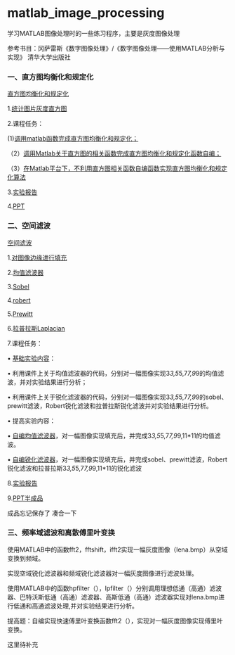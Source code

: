 # matlab_image_processing

学习MATLAB图像处理时的一些练习程序，主要是灰度图像处理

参考书目：冈萨雷斯《数字图像处理》/《数字图像处理——使用MATLAB分析与实现》 清华大学出版社

### 一、直方图均衡化和规定化

[直方图均衡化和规定化](https://github.com/EugeneMax6/matlab_image_processing/tree/main/histogram)

1.[统计图片灰度直方图](https://github.com/EugeneMax6/matlab_image_processing/blob/main/histogram/Hist.m)

2.课程任务：

(1)[调用matlab函数完成直方图均衡化和规定化；](https://github.com/EugeneMax6/matlab_image_processing/blob/main/histogram/untitled1.m)

（2）[调用Matlab关于直方图的相关函数完成直方图均衡化和规定化函数自编；](https://github.com/EugeneMax6/matlab_image_processing/blob/main/histogram/untitled2.m)

（3）[在Matlab平台下，不利用直方图相关函数自编函数实现直方图均衡化和规定化算法](https://github.com/EugeneMax6/matlab_image_processing/blob/main/histogram/untitled3.m)

3.[实验报告](https://github.com/EugeneMax6/matlab_image_processing/blob/main/histogram/%E5%AE%9E%E9%AA%8C%E6%8A%A5%E5%91%8A%E4%B8%80.pdf)

4.[PPT](https://github.com/EugeneMax6/matlab_image_processing/blob/main/histogram/PPT.pdf)

### 二、空间滤波

[空间滤波](https://github.com/EugeneMax6/matlab_image_processing/tree/main/spatial_filtering)

1.[对图像边缘进行填充](https://github.com/EugeneMax6/matlab_image_processing/blob/main/spatial_filtering/fill_border.m)

2.[均值滤波器](https://github.com/EugeneMax6/matlab_image_processing/blob/main/spatial_filtering/avg.m)

3.[Sobel](https://github.com/EugeneMax6/matlab_image_processing/blob/main/spatial_filtering/sobel.m)

4.[robert](https://github.com/EugeneMax6/matlab_image_processing/blob/main/spatial_filtering/robert.m)

5.[Prewitt](https://github.com/EugeneMax6/matlab_image_processing/blob/main/spatial_filtering/prewitt.m)

6.[拉普拉斯Laplacian](https://github.com/EugeneMax6/matlab_image_processing/blob/main/spatial_filtering/prewitt.m)

7.课程任务：

•    [基础实验内容](https://github.com/EugeneMax6/matlab_image_processing/blob/main/spatial_filtering/untitled.m)：

•    利用课件上关于均值滤波器的代码，分别对一幅图像实现3*3,5*5,7*7,9*9的均值滤波，并对实验结果进行分析；

•    利用课件上关于锐化滤波器的代码，分别对一幅图像实现3*3,5*5,7*7,9*9的sobel、prewitt滤波，Robert锐化滤波和拉普拉斯锐化滤波并对实验结果进行分析。

•    提高实验内容：

•    [自编均值滤波器](https://github.com/EugeneMax6/matlab_image_processing/blob/main/spatial_filtering/part1.m)，对一幅图像实现填充后，并完成3*3,5*5,7*7,9*9,11*11的均值滤波。

•    [自编锐化滤波器](https://github.com/EugeneMax6/matlab_image_processing/blob/main/spatial_filtering/part2.m)，对一幅图像实现填充后，并完成sobel、prewitt滤波，Robert锐化滤波和拉普拉斯3*3,5*5,7*7,9*9,11*11的锐化滤波

8.[实验报告](https://github.com/EugeneMax6/matlab_image_processing/blob/main/spatial_filtering/%E5%AE%9E%E9%AA%8C%E6%8A%A5%E5%91%8A%E4%BA%8C.pdf)

9.[PPT半成品](https://github.com/EugeneMax6/matlab_image_processing/blob/main/spatial_filtering/%E5%AE%9E%E9%AA%8C%E4%BA%8Cppt_%E5%8D%8A%E6%88%90%E5%93%81v2.pdf)

成品忘记保存了 凑合一下

### 三、频率域滤波和离散傅里叶变换

使用MATLAB中的函数fft2，fftshift，ifft2实现一幅灰度图像（lena.bmp）从空域变换到频域。

实现空域锐化滤波器和频域锐化滤波器对一幅灰度图像进行滤波处理。

使用MATLAB中的函数hpfilter（），lpfilter（）分别调用理想低通（高通）滤波器、巴特沃斯低通（高通）滤波器、高斯低通（高通）滤波器实现对lena.bmp进行低通和高通滤波处理,并对实验结果进行分析。

提高题：自编实现快速傅里叶变换函数fft2（），实现对一幅灰度图像实现傅里叶变换。

这里待补充
